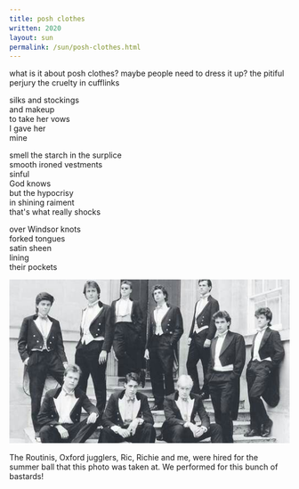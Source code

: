 ```yaml
---
title: posh clothes
written: 2020
layout: sun
permalink: /sun/posh-clothes.html
---
```


<div class="poem">
what is it  
about posh clothes?  
maybe people need  
to dress it up?  
the pitiful perjury  
the cruelty  
in cufflinks


silks and stockings  
and makeup  
to take her vows  
I gave her  
mine


smell the starch in the surplice  
smooth ironed vestments  
sinful  
God knows  
but the hypocrisy  
in shining raiment  
that's what really shocks


over Windsor knots  
forked tongues  
satin sheen  
lining  
their pockets
</div>

!["Bullingdon Club"](/assets/images/bucket/bullingdonClub.jpg "Bullingdon Club")  

The Routinis, Oxford jugglers, Ric, Richie and me, were hired for the summer ball that this photo was taken at. We performed for this bunch of bastards!
